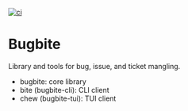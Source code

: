[![ci](https://github.com/pkgcraft/pkgcraft/workflows/ci/badge.svg)](https://github.com/pkgcraft/pkgcraft/actions/workflows/ci.yml)

# Bugbite

Library and tools for bug, issue, and ticket mangling.

- bugbite: core library
- bite (bugbite-cli): CLI client
- chew (bugbite-tui): TUI client
